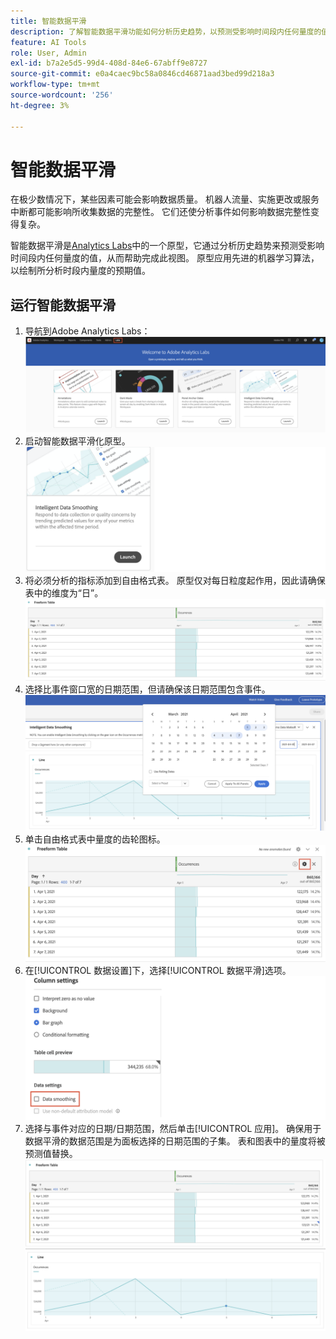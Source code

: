 ```yaml
---
title: 智能数据平滑
description: 了解智能数据平滑功能如何分析历史趋势，以预测受影响时间段内任何量度的值。
feature: AI Tools
role: User, Admin
exl-id: b7a2e5d5-99d4-408d-84e6-67abff9e8727
source-git-commit: e0a4caec9bc58a0846cd46871aad3bed99d218a3
workflow-type: tm+mt
source-wordcount: '256'
ht-degree: 3%

---
```


# 智能数据平滑

在极少数情况下，某些因素可能会影响数据质量。 机器人流量、实施更改或服务中断都可能影响所收集数据的完整性。 它们还使分析事件如何影响数据完整性变得复杂。

智能数据平滑是[Analytics Labs](/help/analyze/labs.md)中的一个原型，它通过分析历史趋势来预测受影响时间段内任何量度的值，从而帮助完成此视图。 原型应用先进的机器学习算法，以绘制所分析时段内量度的预期值。

## 运行智能数据平滑

1. 导航到Adobe Analytics Labs：
   ![实验室](assets/labs.png)
1. 启动智能数据平滑化原型。
   ![启动原型](assets/intelligent-ds.png)
1. 将必须分析的指标添加到自由格式表。 原型仅对每日粒度起作用，因此请确保表中的维度为“日”。
   ![添加量度](assets/add-metric.png)
1. 选择比事件窗口宽的日期范围，但请确保该日期范围包含事件。
   ![日期范围](assets/date-range.png)
1. 单击自由格式表中量度的齿轮图标。
   ![齿轮图标](assets/gear-icon.png)
1. 在[!UICONTROL 数据设置]下，选择[!UICONTROL 数据平滑]选项。
   ![数据平滑](assets/column-setting.png)
1. 选择与事件对应的日期/日期范围，然后单击[!UICONTROL 应用]。
确保用于数据平滑的数据范围是为面板选择的日期范围的子集。 表和图表中的量度将被预测值替换。
   ![预测值](assets/predictive-values.png)

